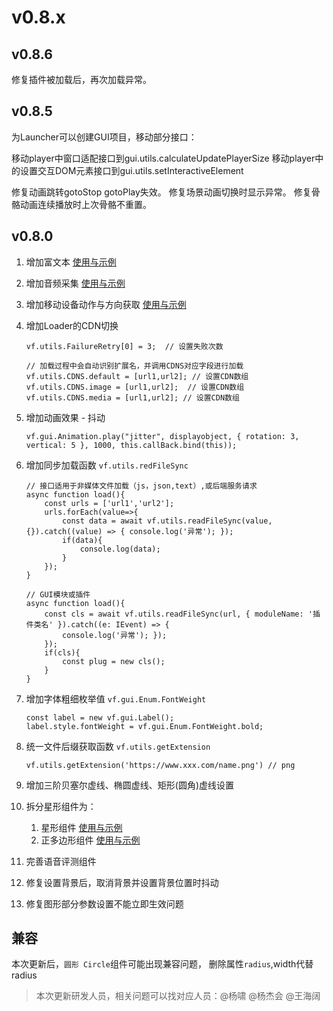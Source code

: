 # v0.8.x

## v0.8.6

修复插件被加载后，再次加载异常。

## v0.8.5

为Launcher可以创建GUI项目，移动部分接口：

移动player中窗口适配接口到gui.utils.calculateUpdatePlayerSize
移动player中的设置交互DOM元素接口到gui.utils.setInteractiveElement

修复动画跳转gotoStop gotoPlay失效。
修复场景动画切换时显示异常。
修复骨骼动画连续播放时上次骨骼不重置。


## v0.8.0

1. 增加富文本 [使用与示例](https://vipkid-edu.github.io/vf-docs/gui/richLabel.html)

1. 增加音频采集 [使用与示例](https://vipkid-edu.github.io/vf-docs/gui/audioRecorder.html)

1. 增加移动设备动作与方向获取 [使用与示例](https://vipkid-edu.github.io/vf-docs/gui/device.html)

1. 增加Loader的CDN切换 
    ```
    vf.utils.FailureRetry[0] = 3;  // 设置失败次数

    // 加载过程中会自动识别扩展名，并调用CDNS对应字段进行加载
    vf.utils.CDNS.default = [url1,url2]; // 设置CDN数组
    vf.utils.CDNS.image = [url1,url2];  // 设置CDN数组
    vf.utils.CDNS.media = [url1,url2]; // 设置CDN数组

    ```

1. 增加动画效果 - 抖动 

    ```
    vf.gui.Animation.play("jitter", displayobject, { rotation: 3, vertical: 5 }, 1000, this.callBack.bind(this));
    ```

1. 增加同步加载函数 `vf.utils.redFileSync`


    ```
    // 接口适用于非媒体文件加载（js，json,text）,或后端服务请求
    async function load(){
        const urls = ['url1','url2'];
        urls.forEach(value=>{
            const data = await vf.utils.readFileSync(value, {}).catch((value) => { console.log('异常'); });
            if(data){
                console.log(data);
            }
        });
    }
    ```

    ```
    // GUI模块或插件
    async function load(){
        const cls = await vf.utils.readFileSync(url, { moduleName: '插件类名' }).catch((e: IEvent) => {
            console.log('异常'); });
        });
        if(cls){
            const plug = new cls();
        }
    }

    ```

1. 增加字体粗细枚举值 `vf.gui.Enum.FontWeight`

    ```
    const label = new vf.gui.Label();
    label.style.fontWeight = vf.gui.Enum.FontWeight.bold;
    ```
1. 统一文件后缀获取函数 `vf.utils.getExtension`

    ```
    vf.utils.getExtension('https://www.xxx.com/name.png') // png
    ```

1. 增加三阶贝塞尔虚线、椭圆虚线、矩形(圆角)虚线设置

1. 拆分星形组件为：
    1. 星形组件 [使用与示例](https://vipkid-edu.github.io/vf-docs/gui/star.html)
    1. 正多边形组件 [使用与示例](https://vipkid-edu.github.io/vf-docs/gui/polygon.html)

1. 完善语音评测组件

1. 修复设置背景后，取消背景并设置背景位置时抖动

1. 修复图形部分参数设置不能立即生效问题

## 兼容

本次更新后，`圆形 Circle`组件可能出现兼容问题， 删除属性`radius`,width代替radius

> 本次更新研发人员，相关问题可以找对应人员：@杨啸 @杨杰会 @王海阔